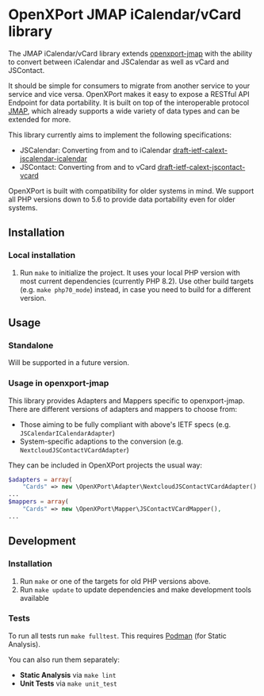 # OpenXPort JMAP iCalendar/vCard library
The JMAP iCalendar/vCard library extends [openxport-jmap](https://github.com/audriga/openxport-jmap) with the ability to convert between iCalendar and JSCalendar as well as vCard and JSContact.

It should be simple for consumers to migrate from another service to your service and vice versa. OpenXPort makes it easy to expose a RESTful API Endpoint for data portability. It is built on top of the interoperable protocol [JMAP](https://jmap.io/), which already supports a wide variety of data types and can be extended for more.

This library currently aims to implement the following specifications:

* JSCalendar: Converting from and to iCalendar [draft-ietf-calext-jscalendar-icalendar](https://datatracker.ietf.org/doc/draft-ietf-calext-jscalendar-icalendar/)
* JSContact: Converting from and to vCard [draft-ietf-calext-jscontact-vcard](https://datatracker.ietf.org/doc/draft-ietf-calext-jscontact-vcard/)

OpenXPort is built with compatibility for older systems in mind. We support all PHP versions down to 5.6 to provide data portability even for older systems.

## Installation
### Local installation
1. Run `make` to initialize the project. It uses your local PHP version with most current dependencies (currently PHP 8.2). Use other build targets (e.g. `make php70_mode`) instead, in case you need to build for a different version.

## Usage
### Standalone
Will be supported in a future version.

### Usage in openxport-jmap
This library provides Adapters and Mappers specific to openxport-jmap. There are different versions of adapters and mappers to choose from:

* Those aiming to be fully compliant with above's IETF specs (e.g. `JSCalendarICalendarAdapter`)
* System-specific adaptions to the conversion (e.g. `NextcloudJSContactVCardAdapter`)

They can be included in OpenXPort projects the usual way:

```php
$adapters = array(
    "Cards" => new \OpenXPort\Adapter\NextcloudJSContactVCardAdapter()
...
$mappers = array(
    "Cards" => new \OpenXPort\Mapper\JSContactVCardMapper(),
...
```

## Development
### Installation
1. Run `make` or one of the targets for old PHP versions above.
1. Run `make update` to update dependencies and make development tools available

### Tests
To run all tests run `make fulltest`. This requires [Podman](https://podman.io/)
(for Static Analysis).

You can also run them separately:

* **Static Analysis** via `make lint`
* **Unit Tests** via `make unit_test`